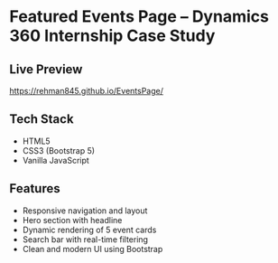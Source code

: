 # Featured Events Page – Dynamics 360 Internship Case Study

## Live Preview
https://rehman845.github.io/EventsPage/

## Tech Stack
- HTML5
- CSS3 (Bootstrap 5)
- Vanilla JavaScript

## Features
- Responsive navigation and layout
- Hero section with headline
- Dynamic rendering of 5 event cards
- Search bar with real-time filtering
- Clean and modern UI using Bootstrap
